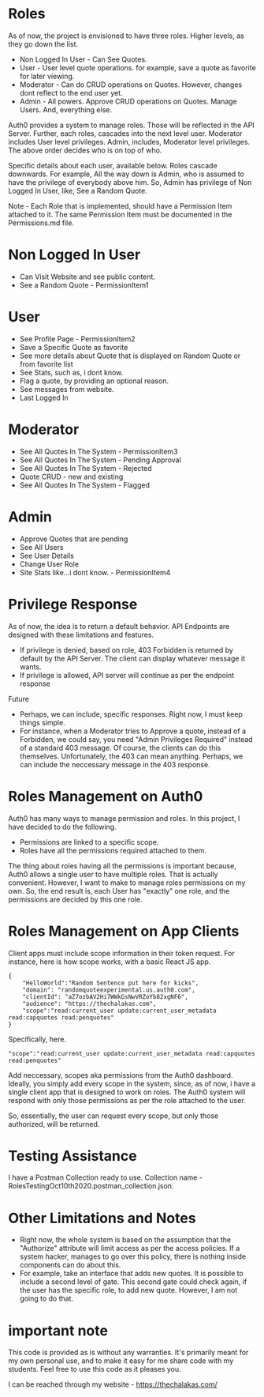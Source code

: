 # Roles

As of now, the project is envisioned to have three roles. Higher levels, as they go down the list.

* Non Logged In User - Can See Quotes. 
* User - User level quote operations. for example, save a quote as favorite for later viewing.
* Moderator - Can do CRUD operations on Quotes. However, changes dont reflect to the end user yet.
* Admin - All powers. Approve CRUD operations on Quotes. Manage Users. And, everything else. 

Auth0 provides a system to manage roles. Those will be reflected in the API Server. Further, each roles, cascades into the next level user. Moderator includes User level privileges. Admin, includes, Moderator level privileges. The above order decides who is on top of who.

Specific details about each user, available below. Roles cascade downwards. For example, All the way down is Admin, who is assumed to have the privilege of everybody above him. So, Admin has privilege of Non Logged In User, like, See a Random Quote.

Note - Each Role that is implemented, should have a Permission Item attached to it. The same Permission Item must be documented in the Permissions.md file.

# Non Logged In User

* Can Visit Website and see public content.
* See a Random Quote - PermissionItem1

# User

* See Profile Page - PermissionItem2
* Save a Specific Quote as favorite
* See more details about Quote that is displayed on Random Quote or from favorite list
* See Stats, such as, i dont know. 
* Flag a quote, by providing an optional reason.
* See messages from website.
* Last Logged In

# Moderator

* See All Quotes In The System - PermissionItem3
* See All Quotes In The System - Pending Approval
* See All Quotes In The System - Rejected
* Quote CRUD - new and existing
* See All Quotes In The System - Flagged

# Admin

* Approve Quotes that are pending 
* See All Users
* See User Details
* Change User Role
* Site Stats like...i dont know. - PermissionItem4

# Privilege Response

As of now, the idea is to return a default behavior. API Endpoints are designed with these limitations and features.

* If privilege is denied, based on role, 403 Forbidden is returned by default by the API Server. The client can display whatever message it wants.
* If privilege is allowed, API server will continue as per the endpoint response

Future

* Perhaps, we can include, specific responses. Right now, I must keep things simple.
* For instance, when a Moderator tries to Approve a quote, instead of a Forbidden, we could say, you need "Admin Privileges Required" instead of a standard 403 message. Of course, the clients can do this themselves. Unfortunately, the 403 can mean anything. Perhaps, we can include the neccessary message in the 403 response.

# Roles Management on Auth0

Auth0 has many ways to manage permission and roles. In this project, I have decided to do the following. 

* Permissions are linked to a specific scope.
* Roles have all the permissions required attached to them. 

The thing about roles having all the permissions is important because, Auth0 allows a single user to have multiple roles. That is actually convenient. However, I want to make to manage roles permissions on my own. So, the end result is, each User has "exactly" one role, and the permissions are decided by this one role.

# Roles Management on App Clients

Client apps must include scope information in their token request. For instance, here is how scope works, with a basic React JS app.

    {
        "HelloWorld":"Random Sentence put here for kicks",
        "domain": "randomquoteexperimental.us.auth0.com",
        "clientId": "aZ7ozbAV2Hi7WWkGsNwVRZoYb82xgNF6",
        "audience": "https://thechalakas.com",
        "scope":"read:current_user update:current_user_metadata read:capquotes read:penquotes"    
    }

Specifically, here.

    "scope":"read:current_user update:current_user_metadata read:capquotes read:penquotes"

Add neccessary, scopes aka permissions from the Auth0 dashboard. Ideally, you simply add every scope in the system, since, as of now, i have a single client app that is designed to work on roles. The Auth0 system will respond with only those permissions as per the role attached to the user. 

So, essentially, the user can request every scope, but only those authorized, will be returned.

# Testing Assistance

I have a Postman Collection ready to use. Collection name - RolesTestingOct10th2020.postman_collection.json.

# Other Limitations and Notes

* Right now, the whole system is based on the assumption that the "Authorize" attribute will limit access as per the access policies. If a system hacker, manages to go over this policy, there is nothing inside components can do about this.
* For example, take an interface that adds new quotes. It is possible to include a second level of gate. This second gate could check again, if the user has the specific role, to add new quote. However, I am not going to do that.

# important note 

This code is provided as is without any warranties. It's primarily meant for my own personal use, and to make it easy for me share code with my students. Feel free to use this code as it pleases you.

I can be reached through my website - https://thechalakas.com/